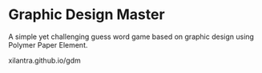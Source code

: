 Graphic Design Master
===

A simple yet challenging guess word game based on graphic design using Polymer Paper Element.

xilantra.github.io/gdm
